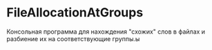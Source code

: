 # FileAllocationAtGroups
Консольная программа для нахождения "схожих" слов в файлах и разбиение их на соответствующие группы.ы
